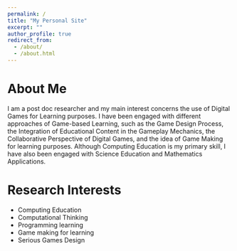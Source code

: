 ```yaml
---
permalink: /
title: "My Personal Site"
excerpt: ""
author_profile: true
redirect_from: 
  - /about/
  - /about.html
---
```


About Me
======
I am a post doc researcher and my main interest concerns the use of Digital Games for Learning purposes. I have been engaged with different approaches of Game-based Learning, such as the Game Design Process, the Integration of Educational Content in the Gameplay Mechanics, the Collaborative Perspective of Digital Games, and the idea of Game Making for learning purposes. Although Computing Education is my primary skill, I have also been engaged with Science Education and Mathematics Applications.

Research Interests
======
 
- Computing Education
- Computational Thinking
- Programming learning
- Game making for learning
- Serious Games Design

